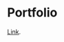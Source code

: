 # Portfolio
[Link]([https://support.google.com/accounts/answer/185833?hl=en](https://devabdulqadir.github.io/Portfolio)).
